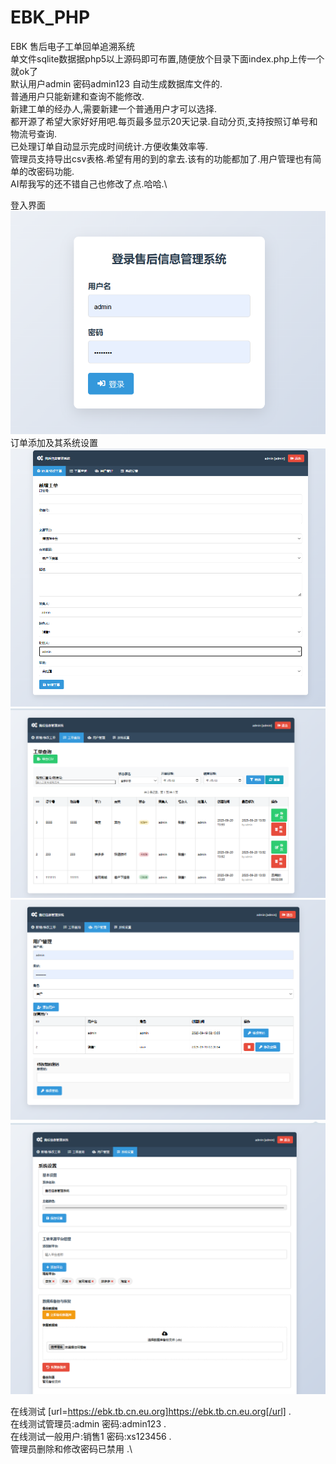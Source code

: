 # EBK_PHP
EBK   售后电子工单回单追溯系统\
单文件sqlite数据据php5以上源码即可布置,随便放个目录下面index.php上传一个就ok了\
默认用户admin  密码admin123   自动生成数据库文件的.\
普通用户只能新建和查询不能修改.\
新建工单的经办人,需要新建一个普通用户才可以选择.\
都开源了希望大家好好用吧.每页最多显示20天记录.自动分页,支持按照订单号和物流号查询.\
已处理订单自动显示完成时间统计.方便收集效率等.\
管理员支持导出csv表格.希望有用的到的拿去.该有的功能都加了.用户管理也有简单的改密码功能.\
AI帮我写的还不错自己也修改了点.哈哈.\

登入界面\
![登入界面](https://github.com/ChibiSF/EBK_PHP/blob/main/1.png)
订单添加及其系统设置\
![新建](https://github.com/ChibiSF/EBK_PHP/blob/main/2.png)
![订单查询](https://github.com/ChibiSF/EBK_PHP/blob/main/3.png)
![用户管理](https://github.com/ChibiSF/EBK_PHP/blob/main/4.png)
![系统设置](https://github.com/ChibiSF/EBK_PHP/blob/main/5.png)

在线测试 [url=https://ebk.tb.cn.eu.org]https://ebk.tb.cn.eu.org[/url] .\
在线测试管理员:admin  密码:admin123   .\
在线测试一般用户:销售1  密码:xs123456 .\
管理员删除和修改密码已禁用 .\
